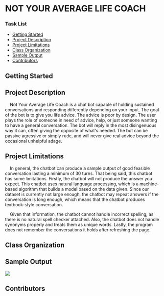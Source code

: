 # NOT YOUR AVERAGE LIFE COACH

### Task List
- [Getting Started](#getting-started)
- [Project Description](#project-description)
- [Project Limitations](#project-limitations)
- [Class Organization](#class-organization)
- [Sample Output](#sample-output)
- [Contributors](#contributors)

## Getting Started

## Project Description

&nbsp;&nbsp;&nbsp;&nbsp;Not Your Average Life Coach is a chat bot capable of holding sustained conversations and responding differently depending on your input. The goal of the bot is to give you life advice. The advice is poor by design. The user plays the role of someone in need of advice, help, or just someone wanting to have a general conversation. The bot will reply in the most disingenuous way it can, often giving the opposite of what's needed. The bot can be passive agressive or simply rude, and will never give real advice beyond the occasional unhelpful adage.

## Project Limitations
&nbsp;&nbsp;&nbsp;&nbsp;In general, the chatbot can produce a sample output of good feasible conversation lasting a minimum of 30 turns. That being said, this chatbot has some limitations. Firstly, the chatbot will not produce the answer you expect. This chatbot uses natural language processing, which is a machine-based algorithm that builds a model based on the data given. Since our dataset is currently not large enough, the chatbot may repeat answers if the conversation is long enough, which means that the chatbot produces textbook-style conversation.

&nbsp;&nbsp;&nbsp;&nbsp;Given that information, the chatbot cannot handle incorrect spelling, as there is no natural spell checker attached. Also, the chatbot does not handle synonyms properly and treats them as unique words. Lastly, the program does not remember the conversations it holds after refreshing the page.


## Class Organization

## Sample Output

<a height="500" align ="center" href="{https://user-images.githubusercontent.com/15049008/109719595-ba239080-7b5d-11eb-85da-eafd847605c6.mp4" title="Sample Usage"><img src="{https://user-images.githubusercontent.com/15049008/109720047-6bc2c180-7b5e-11eb-8749-3ef83c5cb574.gif}"/></a>




## Contributors





